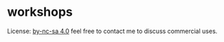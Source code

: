 workshops
=========

License: [by-nc-sa 4.0](http://creativecommons.org/licenses/by-nc-sa/4.0/) feel free to contact me to discuss commercial uses.
